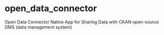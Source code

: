 # open_data_connector
Open Data Connector Native App for Sharing Data with CKAN open-source DMS (data management system)
